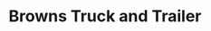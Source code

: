 ---
title: "Browns Truck and Trailer"
url: /bailey/browns-truck-and-trailer/
shop: Autowerkstatt
---